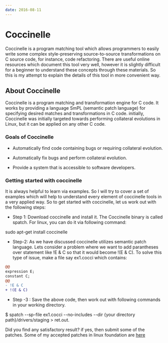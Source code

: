 ```yaml
---
date: 2016-08-11
---
```

# Coccinelle

Coccinelle is a program matching tool which allows programmers to easily write some complex style-preserving source-to-source transformations on C source code, for instance, code refactoring.
There are useful online resources which document this tool very well, however it is slightly difficult for a beginner to understand these concepts through these materials. So this is my attempt to explain the details of this tool in more convenient way.

## About Coccinelle

Coccinelle is a program matching and transformation engine for C code. It works by providing a language SmPL (semantic patch language) for specifying desired matches and transformations in C code. initially, Coccinelle was initially targeted towards performing collateral evolutions in Linux, but it can be applied on any other C code.

### Goals of Coccinelle

* Automatically find code containing bugs or requiring collateral evolution.

* Automatically fix bugs and perform collateral evolution.

* Provide a system that is accessible to software developers.

### Getting started with coccinelle

It is always helpful to learn via examples. So I will try to cover a set of examples which will help to understand every element of coccinelle tools in a very applied way. So to get started with coccinelle, let us work out with the following steps:

* Step 1: Download coccinelle and install it. The Coccinelle binary is called spatch. For linux, you can do it via following command:

sudo apt-get install coccinelle

* Step-2: As we have discussed coccinelle utilizes semantic patch language. Lets consider a problem where we want to add parantheses over statement like !E & C so that it would become !(E & C). To solve this type of issue, make a file say ex1.cocci which contains:

``` patch
@@
expression E;
constant C;
@@
- !E & C
+ !(E & C)
```

* Step -3 : Save the above code, then work out with following commands in your working directory.

$ spatch --sp-file ex1.cocci --no-includes --dir {your directory path}/drivers/staging > ret.out.

Did you find any satisfactory result? if yes, then submit some of the patches. Some of my accepted patches in linux foundation are [here](https://git.kernel.org/pub/scm/linux/kernel/git/gregkh/staging.git/log/?h=staging-next&qt=author&q=somyaanand214%40gmail.com&showmsg=1)
